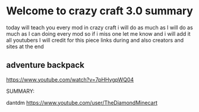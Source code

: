 # Welcome to crazy craft 3.0 summary  
today  will teach you every mod in crazy craft i will do as much as
I will do as much as I can doing every mod so if i miss
one let me know and i will add it all youtubers I will credit for this piece links during and also creators and sites at the end

## adventure backpack
https://www.youtube.com/watch?v=7pHHvgpWQ04                           

SUMMARY:





dantdm https://www.youtube.com/user/TheDiamondMinecart
